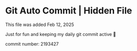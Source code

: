 # Git Auto Commit | Hidden File

This file was added Feb 12, 2025

Just for fun and keeping my daily git commit active 🤪

commit number: 2193427
